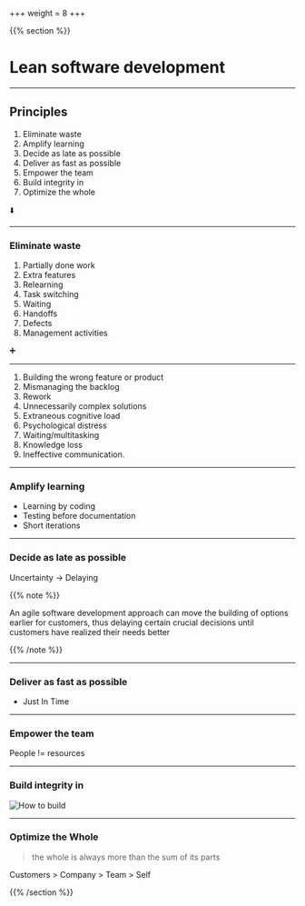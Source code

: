 +++
weight = 8
+++

{{% section %}}

# Lean software development

---

## Principles

1. Eliminate waste
2. Amplify learning
3. Decide as late as possible
4. Deliver as fast as possible
5. Empower the team
6. Build integrity in
7. Optimize the whole

⬇️

---

### Eliminate waste

1. Partially done work
2. Extra features
3. Relearning
4. Task switching
5. Waiting
6. Handoffs
7. Defects
8. Management activities

➕

---

1. Building the wrong feature or product
2. Mismanaging the backlog
3. Rework
4. Unnecessarily complex solutions
5. Extraneous cognitive load
6. Psychological distress
7. Waiting/multitasking
8. Knowledge loss
9. Ineffective communication.

---

### Amplify learning

- Learning by coding
- Testing before documentation
- Short iterations

---

### Decide as late as possible

Uncertainty → Delaying

{{% note %}}

An agile software development approach can move the building of options earlier for customers, thus delaying certain crucial decisions until customers have realized their needs better

{{% /note %}}

---

### Deliver as fast as possible

- Just In Time

---

### Empower the team

People != resources

---

### Build integrity in

![How to build](https://miro.medium.com/max/800/0*PU0n36482rlrE5KV.png)

---

### Optimize the Whole

> the whole is always more than the sum of its parts

Customers > Company > Team > Self

{{% /section %}}
